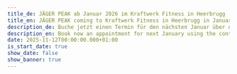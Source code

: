 ```yaml
---
title_de: JÄGER PEAK ab Januar 2026 im Kraftwerk Fitness in Heerbrugg
title_en: JÄGER PEAK coming to Kraftwerk Fitness in Heerbrugg in January 2026
description_de: Buche jetzt einen Termin für den nächsten Januar über das Kontaktformular.
description_en: Book now an appointment for next January using the contact form.
date: 2025-11-12T00:00:00.000+01:00
is_start_date: true
show_date: false
show_banner: true
---
```

